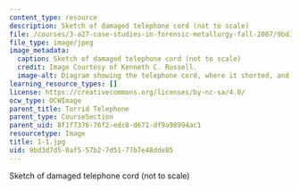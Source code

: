 ```yaml
---
content_type: resource
description: Sketch of damaged telephone cord (not to scale)
file: /courses/3-a27-case-studies-in-forensic-metallurgy-fall-2007/9bd3d7d50af557b27d5177b7e48dde85_1-1.jpg
file_type: image/jpeg
image_metadata:
  caption: Sketch of damaged telephone cord (not to scale)
  credit: Image Courtesy of Kenneth C. Russell.
  image-alt: Diagram showing the telephone cord, where it shorted, and where it charred.
learning_resource_types: []
license: https://creativecommons.org/licenses/by-nc-sa/4.0/
ocw_type: OCWImage
parent_title: Torrid Telephone
parent_type: CourseSection
parent_uid: 8f1f7376-76f2-edc8-d671-df9a98994ac1
resourcetype: Image
title: 1-1.jpg
uid: 9bd3d7d5-0af5-57b2-7d51-77b7e48dde85
---
```

Sketch of damaged telephone cord (not to scale)